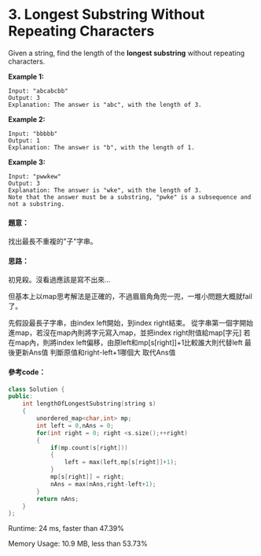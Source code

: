 # 3. Longest Substring Without Repeating Characters

Given a string, find the length of the **longest substring** without repeating characters.

**Example 1:**

    Input: "abcabcbb"
    Output: 3 
    Explanation: The answer is "abc", with the length of 3. 

**Example 2:**

    Input: "bbbbb"
    Output: 1
    Explanation: The answer is "b", with the length of 1.

**Example 3:**

    Input: "pwwkew"
    Output: 3
    Explanation: The answer is "wke", with the length of 3. 
    Note that the answer must be a substring, "pwke" is a subsequence and not a substring.

#### 題意：

找出最長不重複的"子"字串。

#### 思路：

初見殺。沒看過應該是寫不出來...

但基本上以map思考解法是正確的，不過眉眉角角兜一兜，一堆小問題大概就fail了。

先假設最長子字串，由index left開始，到index right結束。
從字串第一個字開始進map，若沒在map內則將字元寫入map，並把index right附值給map[字元]
若在map內，則將index left偏移，由原left和mp[s[right]]+1比較誰大則代替left
最後更新Ans值 判斷原值和right-left+1哪個大 取代Ans值

#### 參考code：

```cpp
class Solution {
public:
    int lengthOfLongestSubstring(string s) 
    {
        unordered_map<char,int> mp;
        int left = 0,nAns = 0;
        for(int right = 0; right <s.size();++right)
        {
            if(mp.count(s[right]))
            {
                left = max(left,mp[s[right]]+1);
            }
            mp[s[right]] = right;
            nAns = max(nAns,right-left+1);
        }
        return nAns;
    }
};
```

Runtime: 24 ms, faster than 47.39%

Memory Usage: 10.9 MB, less than 53.73% 

